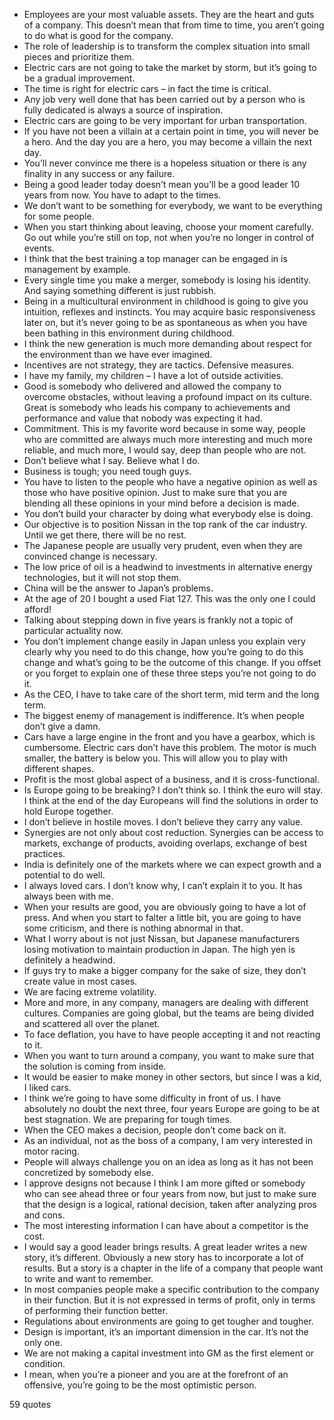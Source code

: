  - Employees are your most valuable assets. They are the heart and guts of a company. This doesn’t mean that from time to time, you aren’t going to do what is good for the company.
 - The role of leadership is to transform the complex situation into small pieces and prioritize them.
 - Electric cars are not going to take the market by storm, but it’s going to be a gradual improvement.
 - The time is right for electric cars – in fact the time is critical.
 - Any job very well done that has been carried out by a person who is fully dedicated is always a source of inspiration.
 - Electric cars are going to be very important for urban transportation.
 - If you have not been a villain at a certain point in time, you will never be a hero. And the day you are a hero, you may become a villain the next day.
 - You’ll never convince me there is a hopeless situation or there is any finality in any success or any failure.
 - Being a good leader today doesn’t mean you’ll be a good leader 10 years from now. You have to adapt to the times.
 - We don’t want to be something for everybody, we want to be everything for some people.
 - When you start thinking about leaving, choose your moment carefully. Go out while you’re still on top, not when you’re no longer in control of events.
 - I think that the best training a top manager can be engaged in is management by example.
 - Every single time you make a merger, somebody is losing his identity. And saying something different is just rubbish.
 - Being in a multicultural environment in childhood is going to give you intuition, reflexes and instincts. You may acquire basic responsiveness later on, but it’s never going to be as spontaneous as when you have been bathing in this environment during childhood.
 - I think the new generation is much more demanding about respect for the environment than we have ever imagined.
 - Incentives are not strategy, they are tactics. Defensive measures.
 - I have my family, my children – I have a lot of outside activities.
 - Good is somebody who delivered and allowed the company to overcome obstacles, without leaving a profound impact on its culture. Great is somebody who leads his company to achievements and performance and value that nobody was expecting it had.
 - Commitment. This is my favorite word because in some way, people who are committed are always much more interesting and much more reliable, and much more, I would say, deep than people who are not.
 - Don’t believe what I say. Believe what I do.
 - Business is tough; you need tough guys.
 - You have to listen to the people who have a negative opinion as well as those who have positive opinion. Just to make sure that you are blending all these opinions in your mind before a decision is made.
 - You don’t build your character by doing what everybody else is doing.
 - Our objective is to position Nissan in the top rank of the car industry. Until we get there, there will be no rest.
 - The Japanese people are usually very prudent, even when they are convinced change is necessary.
 - The low price of oil is a headwind to investments in alternative energy technologies, but it will not stop them.
 - China will be the answer to Japan’s problems.
 - At the age of 20 I bought a used Fiat 127. This was the only one I could afford!
 - Talking about stepping down in five years is frankly not a topic of particular actuality now.
 - You don’t implement change easily in Japan unless you explain very clearly why you need to do this change, how you’re going to do this change and what’s going to be the outcome of this change. If you offset or you forget to explain one of these three steps you’re not going to do it.
 - As the CEO, I have to take care of the short term, mid term and the long term.
 - The biggest enemy of management is indifference. It’s when people don’t give a damn.
 - Cars have a large engine in the front and you have a gearbox, which is cumbersome. Electric cars don’t have this problem. The motor is much smaller, the battery is below you. This will allow you to play with different shapes.
 - Profit is the most global aspect of a business, and it is cross-functional.
 - Is Europe going to be breaking? I don’t think so. I think the euro will stay. I think at the end of the day Europeans will find the solutions in order to hold Europe together.
 - I don’t believe in hostile moves. I don’t believe they carry any value.
 - Synergies are not only about cost reduction. Synergies can be access to markets, exchange of products, avoiding overlaps, exchange of best practices.
 - India is definitely one of the markets where we can expect growth and a potential to do well.
 - I always loved cars. I don’t know why, I can’t explain it to you. It has always been with me.
 - When your results are good, you are obviously going to have a lot of press. And when you start to falter a little bit, you are going to have some criticism, and there is nothing abnormal in that.
 - What I worry about is not just Nissan, but Japanese manufacturers losing motivation to maintain production in Japan. The high yen is definitely a headwind.
 - If guys try to make a bigger company for the sake of size, they don’t create value in most cases.
 - We are facing extreme volatility.
 - More and more, in any company, managers are dealing with different cultures. Companies are going global, but the teams are being divided and scattered all over the planet.
 - To face deflation, you have to have people accepting it and not reacting to it.
 - When you want to turn around a company, you want to make sure that the solution is coming from inside.
 - It would be easier to make money in other sectors, but since I was a kid, I liked cars.
 - I think we’re going to have some difficulty in front of us. I have absolutely no doubt the next three, four years Europe are going to be at best stagnation. We are preparing for tough times.
 - When the CEO makes a decision, people don’t come back on it.
 - As an individual, not as the boss of a company, I am very interested in motor racing.
 - People will always challenge you on an idea as long as it has not been concretized by somebody else.
 - I approve designs not because I think I am more gifted or somebody who can see ahead three or four years from now, but just to make sure that the design is a logical, rational decision, taken after analyzing pros and cons.
 - The most interesting information I can have about a competitor is the cost.
 - I would say a good leader brings results. A great leader writes a new story, it’s different. Obviously a new story has to incorporate a lot of results. But a story is a chapter in the life of a company that people want to write and want to remember.
 - In most companies people make a specific contribution to the company in their function. But it is not expressed in terms of profit, only in terms of performing their function better.
 - Regulations about environments are going to get tougher and tougher.
 - Design is important, it’s an important dimension in the car. It’s not the only one.
 - We are not making a capital investment into GM as the first element or condition.
 - I mean, when you’re a pioneer and you are at the forefront of an offensive, you’re going to be the most optimistic person.

59 quotes